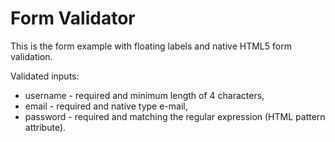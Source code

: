 # Form Validator

This is the form example with floating labels and native HTML5 form validation.

Validated inputs:

- username - required and minimum length of 4 characters,
- email - required and native type e-mail,
- password - required and matching the regular expression (HTML pattern attribute).
